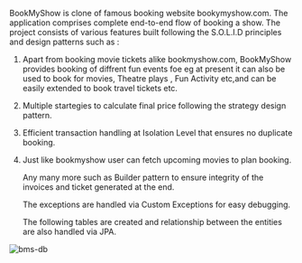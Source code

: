 BookMyShow is clone of famous booking website bookymyshow.com.
The application comprises complete end-to-end flow of booking a show. 
The project consists of various features built following the S.O.L.I.D principles and design patterns such as :
1. Apart from booking movie tickets alike bookmyshow.com, BookMyShow provides booking of diffrent fun events foe eg at present it can also be used to book for movies, Theatre plays , Fun Activity etc,and can be easily extended to book travel tickets etc.
2. Multiple startegies to calculate final price following the strategy design pattern.
3. Efficient transaction handling at Isolation Level that ensures no duplicate booking.
4. Just like bookmyshow user can fetch upcoming movies to plan booking.


   Any many more such as Builder pattern to ensure integrity of the invoices and ticket generated at the end.

   The exceptions are handled via Custom Exceptions for easy debugging.

   The following tables are created and relationship between the entities are also handled via JPA.

   
![bms-db](https://github.com/sanakamal1405/BookMyShow/assets/61350623/e4b69782-0dc5-477e-a739-2e6115ce996d)
